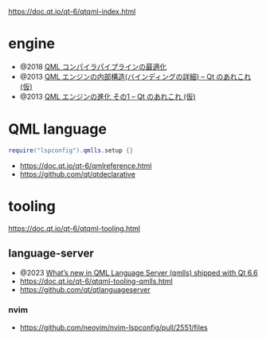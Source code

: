 https://doc.qt.io/qt-6/qtqml-index.html

# engine

- @2018 [QML コンパイラパイプラインの最適化](https://www.qt.io/ja-jp/blog/2018/09/18/optimizing-qml-compiler-pipeline)
- @2013 [QML エンジンの内部構造(バインディングの詳細) &#8211; Qt のあれこれ (仮)](https://qt-labs.jp/2013/02/qml-engine-internals-binding-types.html)
- @2013 [QML エンジンの進化 その1 &#8211; Qt のあれこれ (仮)](https://qt-labs.jp/2013/04/evolution-of-the-qml-engine-part-1.html)

# QML language

```lua
require("lspconfig").qmlls.setup {}
```

- https://doc.qt.io/qt-6/qmlreference.html
- https://github.com/qt/qtdeclarative

# tooling

https://doc.qt.io/qt-6/qtqml-tooling.html

## language-server

- @2023 [What’s new in QML Language Server (qmlls) shipped with Qt 6.6](https://www.qt.io/blog/whats-new-in-qml-language-server-qmlls-shipped-with-qt-6.6)
- https://doc.qt.io/qt-6/qtqml-tooling-qmlls.html
- https://github.com/qt/qtlanguageserver

### nvim

- https://github.com/neovim/nvim-lspconfig/pull/2551/files
